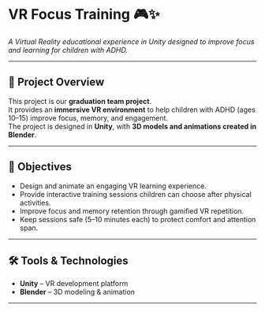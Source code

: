 # VR Focus Training 🎮✨
*A Virtual Reality educational experience in Unity designed to improve focus and learning for children with ADHD.*

---

## 📖 Project Overview  
This project is our **graduation team project**.  
It provides an **immersive VR environment** to help children with ADHD (ages 10–15) improve focus, memory, and engagement.  
The project is designed in **Unity**, with **3D models and animations created in Blender**.  

---

## 🎯 Objectives  
- Design and animate an engaging VR learning experience.  
- Provide interactive training sessions children can choose after physical activities.  
- Improve focus and memory retention through gamified VR repetition.  
- Keep sessions safe (5–10 minutes each) to protect comfort and attention span.  

---

## 🛠️ Tools & Technologies  
- **Unity** – VR development platform  
- **Blender** – 3D modeling & animation  

---



